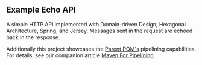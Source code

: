## Example Echo API
A simple HTTP API implemented with Domain-driven Design, Hexagonal Architecture, Spring, and Jersey. Messages sent in the request are echoed back in the response.

Additionally this project showcases the <a href="https://github.com/eonian-technologies/parent-pom">Parent POM's</a> pipelining capabilities. For details, see our companion article <a href="https://medium.com/eonian-technologies/maven-for-pipelining-part-1-8b850d10a7ee" target="_blank">Maven For Pipelining</a>.